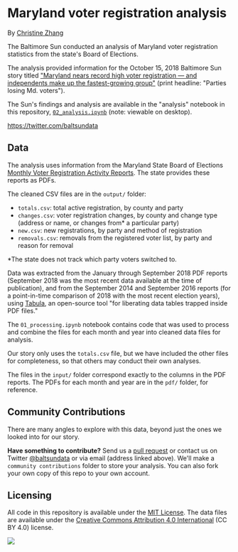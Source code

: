 # Maryland voter registration analysis

By [Christine Zhang](mailto:czhang@baltsun.com)

The Baltimore Sun conducted an analysis of Maryland voter registration statistics from the state's Board of Elections.

The analysis provided information for the October 15, 2018 Baltimore Sun story titled ["Maryland nears record high voter registration — and independents make up the fastest-growing group"](http://www.baltimoresun.com/news/maryland/politics/bs-md-2018-voter-registration-20181011-story.html) (print headline: "Parties losing Md. voters").

The Sun's findings and analysis are available in the "analysis" notebook in this repository, [`02_analysis.ipynb`](https://github.com/baltimore-sun-data/2018-voter-registration/blob/master/02_analysis.ipynb) (note: viewable on desktop).

https://twitter.com/baltsundata

## Data

The analysis uses information from the Maryland State Board of Elections [Monthly Voter Registration Activity Reports](https://elections.maryland.gov/voter_registration/stats.html). The state provides these reports as PDFs.

The cleaned CSV files are in the `output/` folder:
- `totals.csv`: total active registration, by county and party
- `changes.csv`: voter registration changes, by county and change type (address or name, or changes from* a particular party)
- `new.csv`: new registrations, by party and method of registration
- `removals.csv`: removals from the registered voter list, by party and reason for removal

\*The state does not track which party voters switched to.

Data was extracted from the January through September 2018 PDF reports (September 2018 was the most recent data available at the time of publication), and from the September 2014 and September 2016 reports (for a point-in-time comparison of 2018 with the most recent election years), using [Tabula](https://tabula.technology/), an open-source tool "for liberating data tables trapped inside PDF files."

The `01_processing.ipynb` notebook contains code that was used to process and combine the files for each month and year into cleaned data files for analysis.

Our story only uses the `totals.csv` file, but we have included the other files for completeness, so that others may conduct their own analyses.

The files in the `input/` folder correspond exactly to the columns in the PDF reports. The PDFs for each month and year are in the `pdf/` folder, for reference.

## Community Contributions

There are many angles to explore with this data, beyond just the ones we looked into for our story.

**Have something to contribute?** Send us a [pull request](https://github.com/baltimore-sun-data/2018-voter-registration/pulls) or contact us on Twitter [@baltsundata](https://twitter.com/baltsundata) or via email (address linked above). We'll make a `community contributions` folder to store your analysis. You can also fork your own copy of this repo to your own account.

## Licensing

All code in this repository is available under the [MIT License](https://opensource.org/licenses/MIT). The data files are available under the [Creative Commons Attribution 4.0 International](https://creativecommons.org/licenses/by/4.0/) (CC BY 4.0) license.

![](page1.png)